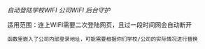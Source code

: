 _自动登陆学校WIFI 公司WIFI 后台守护_

适用范围：连上WIFI需要二次登陆网页，且过一段时间网会自动断开

`函数里嵌入了公司内部登录地址，可能需要根据你们学校/公司的实际情况进行替换`
